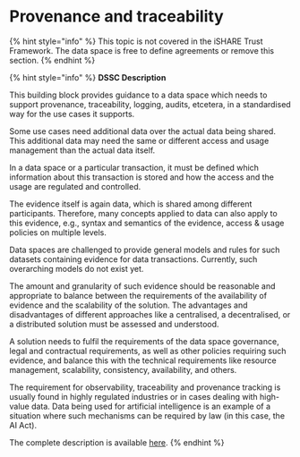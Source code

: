 # Provenance and traceability

{% hint style="info" %}
This topic is not covered in the iSHARE Trust Framework. The data space is free to define agreements or remove this section.
{% endhint %}

{% hint style="info" %}
**DSSC Description**

This building block provides guidance to a data space which needs to support provenance, traceability, logging, audits, etcetera, in a standardised way for the use cases it supports.

Some use cases need additional data over the actual data being shared. This additional data may need the same or different access and usage management than the actual data itself.

In a data space or a particular transaction, it must be defined which information about this transaction is stored and how the access and the usage are regulated and controlled.

The evidence itself is again data, which is shared among different participants. Therefore, many concepts applied to data can also apply to this evidence, e.g., syntax and semantics of the evidence, access & usage policies on multiple levels.

Data spaces are challenged to provide general models and rules for such datasets containing evidence for data transactions. Currently, such overarching models do not exist yet.

The amount and granularity of such evidence should be reasonable and appropriate to balance between the requirements of the availability of evidence and the scalability of the solution. The advantages and disadvantages of different approaches like a centralised, a decentralised, or a distributed solution must be assessed and understood.

A solution needs to fulfil the requirements of the data space governance, legal and contractual requirements, as well as other policies requiring such evidence, and balance this with the technical requirements like resource management, scalability, consistency, availability, and others.

The requirement for observability, traceability and provenance tracking is usually found in highly regulated industries or in cases dealing with high-value data. Data being used for artificial intelligence is an example of a situation where such mechanisms can be required by law (in this case, the AI Act).

The complete description is available [here](https://dssc.eu/space/BVE/357075283/Provenance+%26+Traceability).
{% endhint %}
